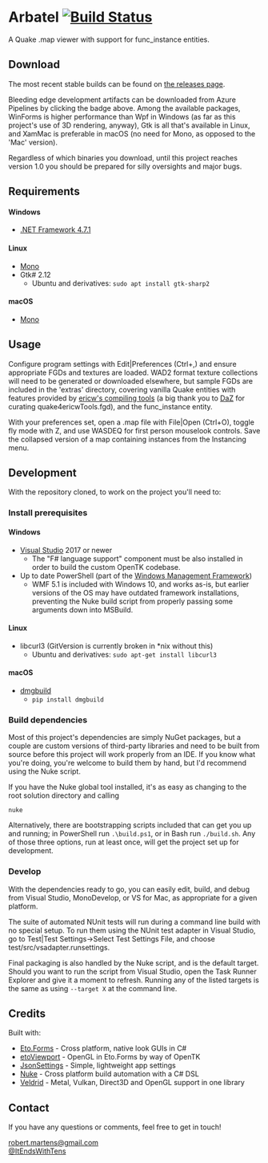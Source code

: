 
  Arbatel [![Build Status](https://dev.azure.com/robertmartens0491/Arbatel/_apis/build/status/ItEndsWithTens.Arbatel?branchName=master)](https://dev.azure.com/robertmartens0491/Arbatel/_build/latest?definitionId=1&branchName=master)
  =======

  A Quake .map viewer with support for func_instance entities.

  ## Download
  The most recent stable builds can be found on [the releases page](https://github.com/ItEndsWithTens/Arbatel/releases).
  
  Bleeding edge development artifacts can be downloaded from Azure Pipelines by clicking the badge above. Among the available packages, WinForms is higher performance than Wpf in Windows (as far as this project's use of 3D rendering, anyway), Gtk is all that's available in Linux, and XamMac is preferable in macOS (no need for Mono, as opposed to the 'Mac' version).

  Regardless of which binaries you download, until this project reaches version 1.0 you should be prepared for silly oversights and major bugs.



  ## Requirements
  
  #### Windows
  - [.NET Framework 4.7.1](https://dotnet.microsoft.com/download)

  #### Linux
  - [Mono](https://www.mono-project.com/download/stable/#download-lin)
  - Gtk# 2.12
    - Ubuntu and derivatives: `sudo apt install gtk-sharp2`

  #### macOS
  - [Mono](https://www.mono-project.com/download/stable/#download-mac)



  ## Usage

  Configure program settings with Edit|Preferences (Ctrl+,) and ensure appropriate FGDs and textures are loaded. WAD2 format texture collections will need to be generated or downloaded elsewhere, but sample FGDs are included in the 'extras' directory, covering vanilla Quake entities with features provided by [ericw's compiling tools](http://ericwa.github.io/ericw-tools/) (a big thank you to [DaZ](https://twitter.com/tdDaz) for curating quake4ericwTools.fgd), and the func_instance entity.
  
  With your preferences set, open a .map file with File|Open (Ctrl+O), toggle fly mode with Z, and use WASDEQ for first person mouselook controls. Save the collapsed version of a map containing instances from the Instancing menu.



  ## Development

  With the repository cloned, to work on the project you'll need to:

  ### Install prerequisites

  #### Windows
  - [Visual Studio](https://visualstudio.microsoft.com/vs/community/) 2017 or newer
    - The "F# language support" component must be also installed in order to build the custom OpenTK codebase.
  - Up to date PowerShell (part of the [Windows Management Framework](https://docs.microsoft.com/en-us/powershell/wmf/overview))
    - WMF 5.1 is included with Windows 10, and works as-is, but earlier versions of the OS may have outdated framework installations, preventing the Nuke build script from properly passing some arguments down into MSBuild.

  #### Linux
  - libcurl3 (GitVersion is currently broken in *nix without this)
    - Ubuntu and derivatives: `sudo apt-get install libcurl3`

  #### macOS
  - [dmgbuild](https://github.com/al45tair/dmgbuild)
    - `pip install dmgbuild`

  ### Build dependencies

  Most of this project's dependencies are simply NuGet packages, but a couple are custom versions of third-party libraries and need to be built from source before this project will work properly from an IDE. If you know what you're doing, you're welcome to build them by hand, but I'd recommend using the Nuke script.

  If you have the Nuke global tool installed, it's as easy as changing to the root solution directory and calling
  ```Shell
  nuke
  ```

  Alternatively, there are bootstrapping scripts included that can get you up and running; in PowerShell run `.\build.ps1`, or in Bash run `./build.sh`. Any of those three options, run at least once, will get the project set up for development.

  ### Develop
  
  With the dependencies ready to go, you can easily edit, build, and debug from Visual Studio, MonoDevelop, or VS for Mac, as appropriate for a given platform.

  The suite of automated NUnit tests will run during a command line build with no special setup. To run them using the NUnit test adapter in Visual Studio, go to Test|Test Settings->Select Test Settings File, and choose test/src/vsadapter.runsettings.

  Final packaging is also handled by the Nuke script, and is the default target. Should you want to run the script from Visual Studio, open the Task Runner Explorer and give it a moment to refresh. Running any of the listed targets is the same as using `--target X` at the command line.



  ## Credits

  Built with:
  - [Eto.Forms](https://github.com/picoe/Eto) - Cross platform, native look GUIs in C#
  - [etoViewport](https://github.com/philstopford/etoViewport) - OpenGL in Eto.Forms by way of OpenTK
  - [JsonSettings](https://github.com/Nucs/JsonSettings) - Simple, lightweight app settings
  - [Nuke](https://nuke.build) - Cross platform build automation with a C# DSL
  - [Veldrid](https://veldrid.dev) - Metal, Vulkan, Direct3D and OpenGL support in one library



  ## Contact
  If you have any questions or comments, feel free to get in touch!

  robert.martens@gmail.com  
  [@ItEndsWithTens](https://twitter.com/ItEndsWithTens)
